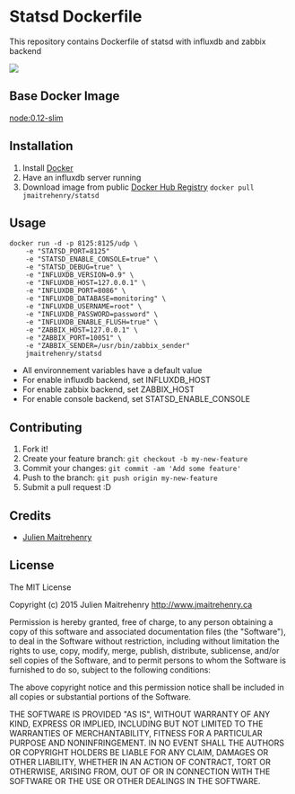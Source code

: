 # Statsd Dockerfile

This repository contains Dockerfile of statsd with influxdb and zabbix backend

[![](https://badge.imagelayers.io/jmaitrehenry/statsd:latest.svg)](https://imagelayers.io/?images=jmaitrehenry/statsd:latest 'Get your own badge on imagelayers.io')

## Base Docker Image

[node:0.12-slim](https://registry.hub.docker.com/_/node/)

## Installation

1. Install [Docker](https://www.docker.com/)
2. Have an influxdb server running
3. Download image from public [Docker Hub Registry](https://registry.hub.docker.com/repos/jmaitrehenry/) 
	`docker pull jmaitrehenry/statsd`

## Usage

```
docker run -d -p 8125:8125/udp \
	-e "STATSD_PORT=8125"
	-e "STATSD_ENABLE_CONSOLE=true" \
	-e "STATSD_DEBUG=true" \
	-e "INFLUXDB_VERSION=0.9" \
    -e "INFLUXDB_HOST=127.0.0.1" \
    -e "INFLUXDB_PORT=8086" \
    -e "INFLUXDB_DATABASE=monitoring" \
    -e "INFLUXDB_USERNAME=root" \
    -e "INFLUXDB_PASSWORD=password" \
    -e "INFLUXDB_ENABLE_FLUSH=true" \
    -e "ZABBIX_HOST=127.0.0.1" \
    -e "ZABBIX_PORT=10051" \
    -e "ZABBIX_SENDER=/usr/bin/zabbix_sender"
    jmaitrehenry/statsd
```

- All environnement variables have a default value
- For enable influxdb backend, set INFLUXDB_HOST
- For enable zabbix backend, set ZABBIX_HOST
- For enable console backend, set STATSD_ENABLE_CONSOLE

## Contributing

1. Fork it!
2. Create your feature branch: `git checkout -b my-new-feature`
3. Commit your changes: `git commit -am 'Add some feature'`
4. Push to the branch: `git push origin my-new-feature`
5. Submit a pull request :D

## Credits

- [Julien Maitrehenry](https://github.com/jmaitrehenry)

## License

The MIT License

Copyright (c) 2015 Julien Maitrehenry http://www.jmaitrehenry.ca

Permission is hereby granted, free of charge, to any person obtaining a copy
of this software and associated documentation files (the "Software"), to deal
in the Software without restriction, including without limitation the rights
to use, copy, modify, merge, publish, distribute, sublicense, and/or sell
copies of the Software, and to permit persons to whom the Software is
furnished to do so, subject to the following conditions:

The above copyright notice and this permission notice shall be included in
all copies or substantial portions of the Software.

THE SOFTWARE IS PROVIDED "AS IS", WITHOUT WARRANTY OF ANY KIND, EXPRESS OR
IMPLIED, INCLUDING BUT NOT LIMITED TO THE WARRANTIES OF MERCHANTABILITY,
FITNESS FOR A PARTICULAR PURPOSE AND NONINFRINGEMENT. IN NO EVENT SHALL THE
AUTHORS OR COPYRIGHT HOLDERS BE LIABLE FOR ANY CLAIM, DAMAGES OR OTHER
LIABILITY, WHETHER IN AN ACTION OF CONTRACT, TORT OR OTHERWISE, ARISING FROM,
OUT OF OR IN CONNECTION WITH THE SOFTWARE OR THE USE OR OTHER DEALINGS IN
THE SOFTWARE.
